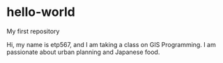# hello-world
My first repository

Hi, my name is etp567, and I am taking a class on GIS Programming.
I am passionate about urban planning and Japanese food.
